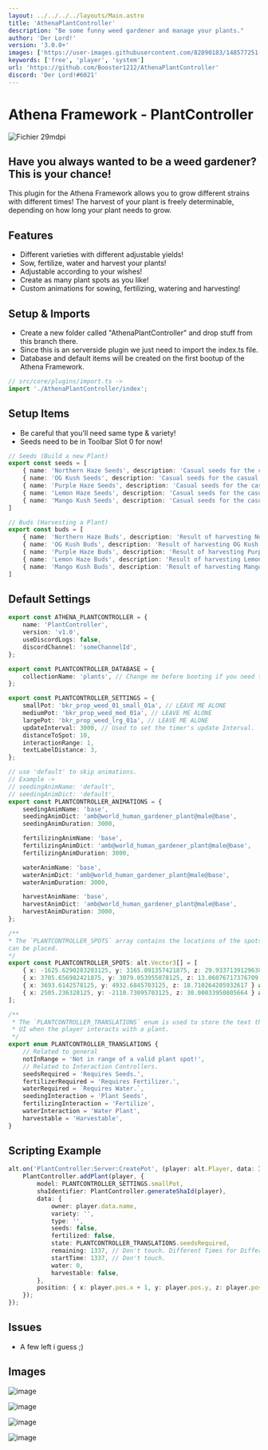 ```yaml
---
layout: ../../../../layouts/Main.astro
title: 'AthenaPlantController'
description: "Be some funny weed gardener and manage your plants."
author: 'Der Lord!'
version: '3.0.0+'
images: ['https://user-images.githubusercontent.com/82890183/148577251-49ab503c-c795-4bb3-896a-99b4d04c6910.png', 'https://user-images.githubusercontent.com/82890183/147868854-2354f997-12f6-41a4-a6d0-993f96a208e6.png', 'https://user-images.githubusercontent.com/82890183/147867739-5123726b-0c8a-4e42-8cbe-4bd6e34835c9.png', 'https://user-images.githubusercontent.com/82890183/147867743-d105fedf-f559-4136-acfd-bc585d7a9c61.png']
keywords: ['free', 'player', 'system']
url: 'https://github.com/Booster1212/AthenaPlantController'
discord: 'Der Lord!#6021'
---
```

# Athena Framework - PlantController

![Fichier 29mdpi](https://user-images.githubusercontent.com/82890183/147866518-ca690889-0a1a-4ac8-9831-54b3b762b1ec.png)

## Have you always wanted to be a weed gardener? This is your chance! 
This plugin for the Athena Framework allows you to grow different strains with different times! 
The harvest of your plant is freely determinable, depending on how long your plant needs to grow.

## Features
- Different varieties with different adjustable yields!
- Sow, fertilize, water and harvest your plants!
- Adjustable according to your wishes!
- Create as many plant spots as you like!
- Custom animations for sowing, fertilizing, watering and harvesting!

## Setup & Imports
- Create a new folder called "AthenaPlantController" and drop stuff from this branch there.
- Since this is an serverside plugin we just need to import the index.ts file.
- Database and default items will be created on the first bootup of the Athena Framework.
```typescript
// src/core/plugins/import.ts ->
import './AthenaPlantController/index';
```

## Setup Items
- Be careful that you'll need same type & variety!
- Seeds need to be in Toolbar Slot 0 for now!

```typescript
// Seeds (Build a new Plant)
export const seeds = [
    { name: 'Northern Haze Seeds', description: 'Casual seeds for the casual grower.', type: 'Indica', variety: 'Northern Haze', time: 10 },
    { name: 'OG Kush Seeds', description: 'Casual seeds for the casual grower.', type: 'Indica', variety: 'OG Kush', time: 10 },
    { name: 'Purple Haze Seeds', description: 'Casual seeds for the casual grower.', type: 'Indica', variety: 'Purple Haze', time: 10 },
    { name: 'Lemon Haze Seeds', description: 'Casual seeds for the casual grower.', type: 'Sativa', variety: 'Lemon Haze', time: 10, },
    { name: 'Mango Kush Seeds', description: 'Casual seeds for the casual grower.', type: 'Ruderalis', variety: 'Mango Kush', time: 10 }
]

// Buds (Harvesting a Plant)
export const buds = [
    { name: 'Northern Haze Buds', description: 'Result of harvesting Northern Haze seeds.', type: 'Indica', variety: 'Northern Haze', amount: 100 },
    { name: 'OG Kush Buds', description: 'Result of harvesting OG Kush seeds.', type: 'Indica', variety: 'OG Kush', amount: 50 },
    { name: 'Purple Haze Buds', description: 'Result of harvesting Purple Haze seeds.', type: 'Indica', variety: 'Purple Haze', amount: 100 },
    { name: 'Lemon Haze Buds', description: 'Result of harvesting Lemon Haze seeds.', type: 'Sativa', variety: 'Lemon Haze', amount: 100 },
    { name: 'Mango Kush Buds', description: 'Result of harvesting Mango Kush seeds.', type: 'Ruderalis', variety: 'Mango Kush', amount: 100 }
]
```

## Default Settings

```typescript
export const ATHENA_PLANTCONTROLLER = {
    name: 'PlantController',
    version: 'v1.0',
    useDiscordLogs: false,
    discordChannel: 'someChannelId',
};

export const PLANTCONTROLLER_DATABASE = {
    collectionName: 'plants', // Change me before booting if you need to.
};

export const PLANTCONTROLLER_SETTINGS = {
    smallPot: 'bkr_prop_weed_01_small_01a', // LEAVE ME ALONE
    mediumPot: 'bkr_prop_weed_med_01a', // LEAVE ME ALONE
    largePot: 'bkr_prop_weed_lrg_01a', // LEAVE ME ALONE
    updateInterval: 3000, // Used to set the timer's update Interval.
    distanceToSpot: 10,
    interactionRange: 1,
    textLabelDistance: 3,
};

// use 'default' to skip animations.
// Example ->
// seedingAnimName: 'default',
// seedingAnimDict: 'default',
export const PLANTCONTROLLER_ANIMATIONS = {
    seedingAnimName: 'base',
    seedingAnimDict: 'amb@world_human_gardener_plant@male@base',
    seedingAnimDuration: 3000,

    fertilizingAnimName: 'base',
    fertilizingAnimDict: 'amb@world_human_gardener_plant@male@base',
    fertilizingAnimDuration: 3000,

    waterAnimName: 'base',
    waterAnimDict: 'amb@world_human_gardener_plant@male@base',
    waterAnimDuration: 3000,

    harvestAnimName: 'base',
    harvestAnimDict: 'amb@world_human_gardener_plant@male@base',
    harvestAnimDuration: 3000,
};

/**
* The `PLANTCONTROLLER_SPOTS` array contains the locations of the spots where the plants
can be placed.
*/
export const PLANTCONTROLLER_SPOTS: alt.Vector3[] = [
    { x: -1625.6290283203125, y: 3165.891357421875, z: 29.933713912963867 } as alt.Vector3,
    { x: 3705.656982421875, y: 3079.053955078125, z: 13.06076717376709 } as alt.Vector3,
    { x: 3693.6142578125, y: 4932.6845703125, z: 18.710264205932617 } as alt.Vector3,
    { x: 2505.236328125, y: -2110.73095703125, z: 30.00033950805664 } as alt.Vector3,
];

/**
 * The `PLANTCONTROLLER_TRANSLATIONS` enum is used to store the text that will be displayed in the
 * UI when the player interacts with a plant.
 */
export enum PLANTCONTROLLER_TRANSLATIONS {
    // Related to general
    notInRange = 'Not in range of a valid plant spot!',
    // Related to Interaction Controllers.
    seedsRequired = 'Requires Seeds.',
    fertilizerRequired = 'Requires Fertilizer.',
    waterRequired = `Requires Water.`,
    seedingInteraction = 'Plant Seeds',
    fertilizingInteraction = 'Fertilize',
    waterInteraction = 'Water Plant',
    harvestable = 'Harvestable',
}
```
## Scripting Example 
```typescript
alt.on('PlantController:Server:CreatePot', (player: alt.Player, data: Item) => {
    PlantController.addPlant(player, {
        model: PLANTCONTROLLER_SETTINGS.smallPot,
        shaIdentifier: PlantController.generateShaId(player),
        data: {
            owner: player.data.name,
            variety: '',
            type: '',
            seeds: false,
            fertilized: false,
            state: PLANTCONTROLLER_TRANSLATIONS.seedsRequired,
            remaining: 1337, // Don't touch. Different Times for Different Seeds? ;)
            startTime: 1337, // Don't touch.
            water: 0,
            harvestable: false,
        },
        position: { x: player.pos.x + 1, y: player.pos.y, z: player.pos.z - 1 } as alt.Vector3,
    });
});
```

## Issues
- A few left i guess ;)


## Images

![image](https://user-images.githubusercontent.com/82890183/147868854-2354f997-12f6-41a4-a6d0-993f96a208e6.png)

![image](https://user-images.githubusercontent.com/82890183/147867739-5123726b-0c8a-4e42-8cbe-4bd6e34835c9.png)

![image](https://user-images.githubusercontent.com/82890183/147867743-d105fedf-f559-4136-acfd-bc585d7a9c61.png)

![image](https://user-images.githubusercontent.com/82890183/147868683-79228be4-8144-4fa6-bde4-5935c219e672.png)


